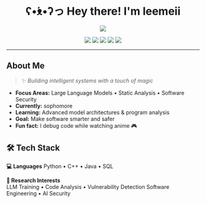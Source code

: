 <h1 align="center">
   ʕ•́ᴥ•̀ʔっ Hey there! I'm leemeii
</h1>

<p align="center">
  <img src="https://readme-typing-svg.herokuapp.com?color=FF69B4&size=22&center=true&vCenter=true&width=500&lines=AI+Engineer+💖;Software+Security+Researcher+🛡️;C+++Python+Java+Developer+👩💻">
</p>

<div align="center">
  
  ![](https://img.shields.io/badge/Python-3776AB?style=flat-square&logo=python&logoColor=white)
  ![](https://img.shields.io/badge/C++-00599C?style=flat-square&logo=c%2B%2B&logoColor=white) 
  ![](https://img.shields.io/badge/Java-ED8B00?style=flat-square&logo=java&logoColor=white)
  ![](https://img.shields.io/badge/LLM-FF6B9D?style=flat-square&logo=openai&logoColor=white)
  ![](https://img.shields.io/badge/Security-8A2BE2?style=flat-square&logo=shield&logoColor=white)

</div>

---

##  About Me

> ✨ *Building intelligent systems with a touch of magic* 

-  **Focus Areas:** Large Language Models • Static Analysis • Software Security
-  **Currently:** sophomore
-  **Learning:** Advanced model architectures & program analysis
-  **Goal:** Make software smarter and safer
-  **Fun fact:** I debug code while watching anime 🎮

## 🛠️ Tech Stack

**💻 Languages**
Python • C++ • Java • SQL

**🔬 Research Interests**  
LLM Training • Code Analysis • Vulnerability Detection
Software Engineering • AI Security

  
</div>
